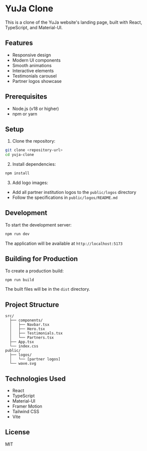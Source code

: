 # YuJa Clone

This is a clone of the YuJa website's landing page, built with React, TypeScript, and Material-UI.

## Features

- Responsive design
- Modern UI components
- Smooth animations
- Interactive elements
- Testimonials carousel
- Partner logos showcase

## Prerequisites

- Node.js (v18 or higher)
- npm or yarn

## Setup

1. Clone the repository:
```bash
git clone <repository-url>
cd yuja-clone
```

2. Install dependencies:
```bash
npm install
```

3. Add logo images:
- Add all partner institution logos to the `public/logos` directory
- Follow the specifications in `public/logos/README.md`

## Development

To start the development server:

```bash
npm run dev
```

The application will be available at `http://localhost:5173`

## Building for Production

To create a production build:

```bash
npm run build
```

The built files will be in the `dist` directory.

## Project Structure

```
src/
  ├── components/
  │   ├── Navbar.tsx
  │   ├── Hero.tsx
  │   ├── Testimonials.tsx
  │   └── Partners.tsx
  ├── App.tsx
  └── index.css
public/
  ├── logos/
  │   └── [partner logos]
  └── wave.svg
```

## Technologies Used

- React
- TypeScript
- Material-UI
- Framer Motion
- Tailwind CSS
- Vite

## License

MIT
